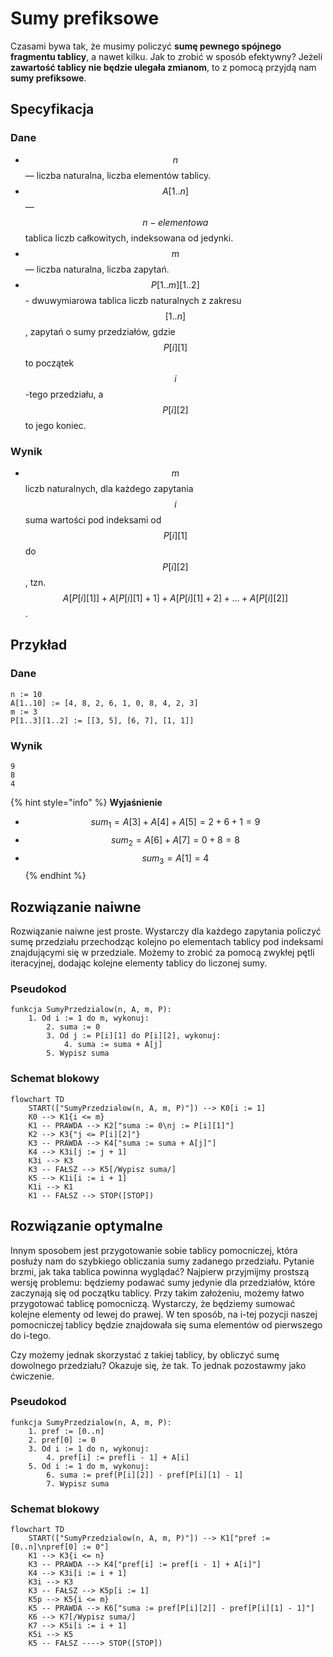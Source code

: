 # Sumy prefiksowe

Czasami bywa tak, że musimy policzyć **sumę pewnego spójnego fragmentu tablicy**, a nawet kilku. Jak to zrobić w sposób efektywny? Jeżeli **zawartość tablicy nie będzie ulegała zmianom**, to z pomocą przyjdą nam **sumy prefiksowe**.

## Specyfikacja

### Dane

* $$n$$ — liczba naturalna, liczba elementów tablicy.
* $$A[1..n]$$ — $$n-elementowa$$ tablica liczb całkowitych, indeksowana od jedynki.
* $$m$$ — liczba naturalna, liczba zapytań.
* $$P[1..m][1..2]$$ - dwuwymiarowa tablica liczb naturalnych z zakresu $$[1..n]$$, zapytań o sumy przedziałów, gdzie $$P[i][1]$$ to początek $$i$$-tego przedziału, a $$P[i][2]$$ to jego koniec.

### Wynik

* $$m$$ liczb naturalnych, dla każdego zapytania $$i$$ suma wartości pod indeksami od $$P[i][1]$$ do $$P[i][2]$$, tzn. $$A[P[i][1]] + A[P[i][1] + 1] + A[P[i][1] + 2] + ... + A[P[i][2]]$$.

## Przykład

### Dane

```
n := 10
A[1..10] := [4, 8, 2, 6, 1, 0, 8, 4, 2, 3]
m := 3
P[1..3][1..2] := [[3, 5], [6, 7], [1, 1]]
```

### Wynik

```
9
8
4
```

{% hint style="info" %}
**Wyjaśnienie**

* $$sum_1 = A[3] + A[4] + A[5] = 2 + 6 + 1 = 9$$
* $$sum_2 = A[6] + A[7] = 0 + 8 = 8$$
* $$sum_3 = A[1] = 4$$
{% endhint %}

## Rozwiązanie naiwne

Rozwiązanie naiwne jest proste. Wystarczy dla każdego zapytania policzyć sumę przedziału przechodząc kolejno po elementach tablicy pod indeksami znajdującymi się w przedziale. Możemy to zrobić za pomocą zwykłej pętli iteracyjnej, dodając kolejne elementy tablicy do liczonej sumy.

### Pseudokod

```
funkcja SumyPrzedzialow(n, A, m, P):
    1. Od i := 1 do m, wykonuj:
        2. suma := 0
        3. Od j := P[i][1] do P[i][2], wykonuj:
            4. suma := suma + A[j]
        5. Wypisz suma
```

### Schemat blokowy

```mermaid
flowchart TD
	START(["SumyPrzedzialow(n, A, m, P)"]) --> K0[i := 1]
	K0 --> K1{i <= m}
	K1 -- PRAWDA --> K2["suma := 0\nj := P[i][1]"]
	K2 --> K3{"j <= P[i][2]"}
	K3 -- PRAWDA --> K4["suma := suma + A[j]"]
	K4 --> K3i[j := j + 1]
	K3i --> K3
	K3 -- FAŁSZ --> K5[/Wypisz suma/]
	K5 --> K1i[i := i + 1]
	K1i --> K1
	K1 -- FAŁSZ --> STOP([STOP])
```

## Rozwiązanie optymalne

Innym sposobem jest przygotowanie sobie tablicy pomocniczej, która posłuży nam do szybkiego obliczania sumy zadanego przedziału. Pytanie brzmi, jak taka tablica powinna wyglądać? Najpierw przyjmijmy prostszą wersję problemu: będziemy podawać sumy jedynie dla przedziałów, które zaczynają się od początku tablicy. Przy takim założeniu, możemy łatwo przygotować tablicę pomocniczą. Wystarczy, że będziemy sumować kolejne elementy od lewej do prawej. W ten sposób, na i-tej pozycji naszej pomocniczej tablicy będzie znajdowała się suma elementów od pierwszego do i-tego.

Czy możemy jednak skorzystać z takiej tablicy, by obliczyć sumę dowolnego przedziału? Okazuje się, że tak. To jednak pozostawmy jako ćwiczenie.

### Pseudokod

```
funkcja SumyPrzedzialow(n, A, m, P):
    1. pref := [0..n]
    2. pref[0] := 0
    3. Od i := 1 do n, wykonuj:
        4. pref[i] := pref[i - 1] + A[i]
    5. Od i := 1 do m, wykonuj:
        6. suma := pref[P[i][2]] - pref[P[i][1] - 1]
        7. Wypisz suma
```

### Schemat blokowy

```mermaid
flowchart TD
	START(["SumyPrzedzialow(n, A, m, P)"]) --> K1["pref := [0..n]\npref[0] := 0"]
	K1 --> K3{i <= n}
	K3 -- PRAWDA --> K4["pref[i] := pref[i - 1] + A[i]"]
    K4 --> K3i[i := i + 1]
    K3i --> K3
    K3 -- FAŁSZ --> K5p[i := 1]
    K5p --> K5{i <= m}
    K5 -- PRAWDA --> K6["suma := pref[P[i][2]] - pref[P[i][1] - 1]"]
    K6 --> K7[/Wypisz suma/]
    K7 --> K5i[i := i + 1]
    K5i --> K5
    K5 -- FAŁSZ ----> STOP([STOP])
```

<!-- ## Implementacja

### C++

{% content-ref url="../../programming/c++/algorithms/searching/prefix-sum.md" %}
[prefix-sum.md](../../programming/c++/algorithms/searching/prefix-sum.md)
{% endcontent-ref %}

### Python

{% content-ref url="../../programming/python/algorithms/searching/prefix-sum.md" %}
[prefix-sum.md](../../programming/python/algorithms/searching/prefix-sum.md)
{% endcontent-ref %} -->

